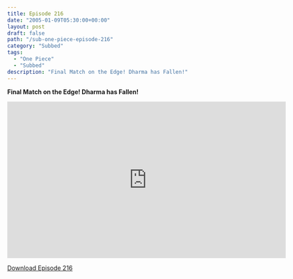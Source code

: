 ```yaml
---
title: Episode 216
date: "2005-01-09T05:30:00+00:00"
layout: post
draft: false
path: "/sub-one-piece-episode-216"
category: "Subbed"
tags:
  - "One Piece"
  - "Subbed"
description: "Final Match on the Edge! Dharma has Fallen!"
---
```


**Final Match on the Edge! Dharma has Fallen!**

<iframe width="640" height="360" src="https://www.rapidvideo.com/e/FXQGUPESSR" frameborder="0" marginwidth=0 marginheight=0 scrolling=no allowfullscreen></iframe>

<a href="http://ouo.io/qs/eCodkFEQ?s=https://rapidvid.to/d/https://www.rapidvideo.com/e/FXQGUPESSR">Download Episode 216</a>
